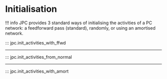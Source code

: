 # Initialisation

!!! info 
    JPC provides 3 standard ways of initialising the activities of a PC network: 
    a feedforward pass (standard), randomly, or using an amortised network.

::: jpc.init_activities_with_ffwd

---

::: jpc.init_activities_from_normal

---

::: jpc.init_activities_with_amort